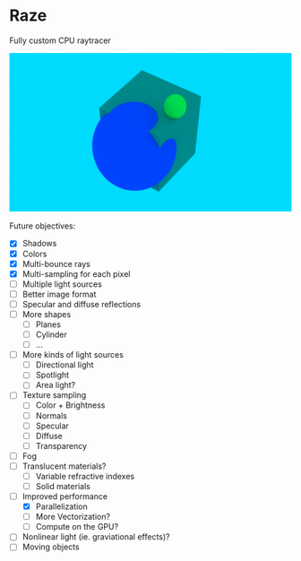 Raze
===
Fully custom CPU raytracer

![image](/demo.png)

Future objectives:
- [x] Shadows
- [x] Colors
- [x] Multi-bounce rays
- [x] Multi-sampling for each pixel
- [ ] Multiple light sources
- [ ] Better image format
- [ ] Specular and diffuse reflections
- [ ] More shapes
  - [ ] Planes
  - [ ] Cylinder
  - [ ] ...
- [ ] More kinds of light sources
  - [ ] Directional light
  - [ ] Spotlight
  - [ ] Area light?
- [ ] Texture sampling
  - [ ] Color + Brightness
  - [ ] Normals
  - [ ] Specular
  - [ ] Diffuse
  - [ ] Transparency
- [ ] Fog
- [ ] Translucent materials?
  - [ ] Variable refractive indexes
  - [ ] Solid materials
- [ ] Improved performance
  - [x] Parallelization
  - [ ] More Vectorization?
  - [ ] Compute on the GPU?
- [ ] Nonlinear light (ie. graviational effects)?
- [ ] Moving objects
